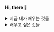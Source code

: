 #### Hi, there 👋 

<!---
yeonjaeheo/yeonjaeheo is a ✨ special ✨ repository because its `README.md` (this file) appears on your GitHub profile.
You can click the Preview link to take a look at your changes.
--->

<details>
<summary>지금 내가 배우는 것들</summary>
<div markdown="1">

<img src="https://img.shields.io/badge/Python-3776AB?style=for-the-badge&logo=Python&logoColor=white">
<img src="https://img.shields.io/badge/Django-092E20?style=flat&logo=Django&logoColor=white"/>
<img src="https://img.shields.io/badge/linux-FCC624?style=for-the-badge&logo=linux&logoColor=black">

</div>
</details>

<details>
<summary>배우고 싶은 것들</summary>
<div markdown="2">

<img src="https://img.shields.io/badge/Spring%20Boot-6DB33F?style=flat-square&logo=Spring%20Boot&logoColor=black"/>


</div>
</details>

